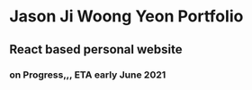 # Jason Ji Woong Yeon Portfolio
## React based personal website

### on Progress,,, ETA early June 2021
